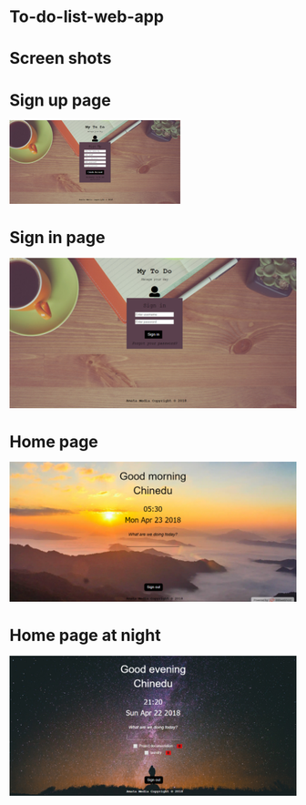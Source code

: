# To-do-list-web-app

# Screen shots

# Sign up page
<img src="screenshots/sign_up_page.png" width="300">
<!-- ![alt text](screenshots/sign_up_page.png "Sign up page") -->

# Sign in page
![alt text](screenshots/sign_in_page.png "Sign in page")

# Home page
![alt text](screenshots/homePage2.png "Home page")

# Home page at night
![alt text](screenshots/homePage.png "Home page at night")
